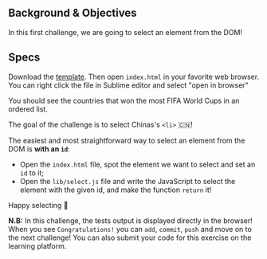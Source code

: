 ## Background & Objectives

In this first challenge, we are going to select an element from the DOM! 

## Specs

Download the [template](https://github.com/lewagon/china-product/raw/master/02-javascript/exercises/dom-events.zip). Then open `index.html` in your favorite web browser. You can right click the file in Sublime editor and select "open in browser"

You should see the countries that won the most FIFA World Cups in an ordered list.

The goal of the challenge is to select Chinas's `<li>` 🇨🇳!

The easiest and most straightforward way to select an element from the DOM is **with an `id`**:

- Open the `index.html` file, spot the element we want to select and set an `id` to it;
- Open the `lib/select.js` file and write the JavaScript to select the element with the given id, and make the function `return` it!

Happy selecting 🎣

**N.B:** In this challenge, the tests output is displayed directly in the browser! When you see `Congratulations!` you can `add`, `commit`, `push` and move on to the next challenge! You can also submit your code for this exercise on the learning platform.
